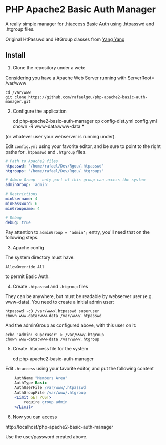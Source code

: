 # PHP Apache2 Basic Auth Manager

A really simple manager for .htaccess Basic Auth using .htpasswd and .htgroup files.

Original HtPasswd and HtGroup classes from
[Yang Yang](http://www.kavoir.com/2012/04/php-class-for-handling-htpasswd-and-htgroup-member-login-user-management.html)


## Install

1) Clone the repository under a web:

Considering you have a Apache Web Server running with ServerRoot= /var/www

    cd /var/www
    git clone https://github.com/rafaelgou/php-apache2-basic-auth-manager.git


2) Configure the application

    cd php-apache2-basic-auth-manager
    cp config-dist.yml config.yml
    chown -R www-data:www-data *

(or whatever user your webserver is running under).

Edit `config.yml` using your favorite editor, and be sure to point to the right paths for
`.htpasswd`  and `.htgroup` files.

```yml
# Path to Apache2 files
htpasswd: '/home/rafael/Dev/Rgou/.htpasswd'
htgroups: '/home/rafael/Dev/Rgou/.htgroups'

# Admin Group - only part of this group can access the system
adminGroup: 'admin'

# Restrictions
minUsername: 4
minPassword: 6
minGroupname: 4

# Debug
debug: true
```

Pay attention to `adminGroup = 'admin';` entry, you'll need that on the following steps.

3) Apache config

The system directory must have:

    AllowOverride All

to permit Basic Auth.

4) Create `.htpasswd` and `.htgroup` files

They can be anywhere, but must be readable by webserver user (e.g. www-data).
You need to create a initial admin user:

    htpasswd -cB /var/www/.htpasswd superuser
    chown www-data:www-data /var/www/.htpasswd

And the adminGroup as configured above, with this user on it:

    echo 'admin: superuser' > /var/www/.htgroup
    chown www-data:www-data /var/www/.htgroup

5) Create .htaccess file for the system

   cd php-apache2-basic-auth-manager

Edit `.htaccess` using your favorite editor, and put the following content

```apache
    AuthName "Members Area"
    AuthType Basic
    AuthUserFile /var/www/.htpasswd
    AuthGroupFile /var/www/.htgroup
    <Limit GET POST>
        require group admin
    </Limit>
```

6) Now you can access

http://localhost/php-apache2-basic-auth-manager

Use the user/password created above.
